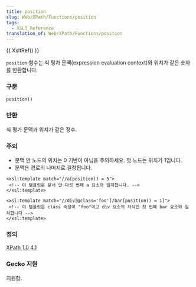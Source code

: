 ```yaml
---
title: position
slug: Web/XPath/Functions/position
tags:
  - XSLT_Reference
translation_of: Web/XPath/Functions/position
---
```

{{ XsltRef() }}

`position` 함수는 식 평가 문맥(expression evaluation context)와 위치가 같은 숫자를 반환합니다.

### 구문

```
position()
```

### 반환

식 평가 문맥과 위치가 같은 정수.

### 주의

- 문맥 안 노드의 위치는 0 기반이 아님을 주의하세요. 첫 노드는 위치가 1입니다.
- 문맥은 경로의 나머지로 결정됩니다.

```
<xsl:template match="//a[position() = 5">
 <!-- 이 템플릿은 문서 안 다섯 번째 a 요소와 일치합니다. -->
</xsl:template>
```

```
<xsl:template match="//div[@class='foo']/bar[position() = 1]">
 <!-- 이 템플릿은 class 속성이 "foo"이고 div 요소의 자식인 첫 번째 bar 요소와 일치합니다 -->
</xsl:template>
```

### 정의

[XPath 1.0 4.1](http://www.w3.org/TR/xpath#function-position)

### Gecko 지원

지원함.
